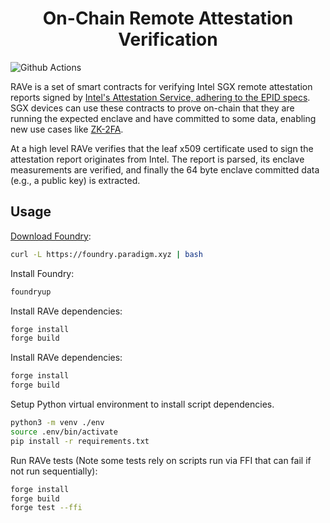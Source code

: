 # <h1 align="center"> On-Chain Remote Attestation Verification </h1>
![Github Actions](https://github.com/PufferFinance/rave/workflows/CI/badge.svg)

RAVe is a set of smart contracts for verifying Intel SGX remote attestation reports signed by [Intel's Attestation Service, adhering to the EPID specs](https://api.trustedservices.intel.com/documents/sgx-attestation-api-spec.pdf). SGX devices can use these contracts to prove on-chain that they are running the expected enclave and have committed to some data, enabling new use cases like [ZK-2FA](https://ethresear.ch/t/2fa-zk-rollups-using-sgx/14462).

At a high level RAVe verifies that the leaf x509 certificate used to sign the attestation report originates from Intel. The report is parsed, its enclave measurements are verified, and finally the 64 byte enclave committed data (e.g., a public key) is extracted. 




## Usage
[Download Foundry](https://book.getfoundry.sh/getting-started/installation): 

```sh
curl -L https://foundry.paradigm.xyz | bash
```  

Install Foundry: 

```sh
foundryup
```  

Install RAVe dependencies:
```sh
forge install
forge build
```

Install RAVe dependencies:
```sh
forge install
forge build
```

Setup Python virtual environment to install script dependencies.
```sh
python3 -m venv ./env
source .env/bin/activate
pip install -r requirements.txt
```

Run RAVe tests (Note some tests rely on scripts run via FFI that can fail if not run sequentially):
```sh
forge install
forge build
forge test --ffi 
```
